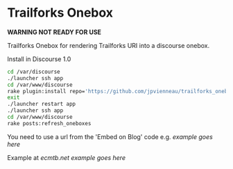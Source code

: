 Trailforks Onebox
=============

**WARNING NOT READY FOR USE**

Trailforks Onebox for rendering Trailforks URI into a discourse onebox.

Install in Discourse 1.0

```sh
cd /var/discourse
./launcher ssh app
cd /var/www/discourse
rake plugin:install repo='https://github.com/jpvienneau/trailforks_onebox.git'
exit
./launcher restart app
./launcher ssh app
cd /var/www/discourse
rake posts:refresh_oneboxes
```

You need to use a url from the 'Embed on Blog' code e.g. _example goes here_

Example at _ecmtb.net example goes here_
